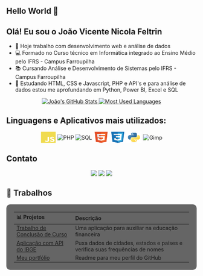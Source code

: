 ## Hello World 👋

## Olá! Eu sou o João Vicente Nicola Feltrin

- 🔭 Hoje trabalho com desenvolvimento web e análise de dados
- 💻 Formado no Curso técnico em Informática integrado ao Ensino Médio pelo IFRS - Campus Farroupilha
- 📚 Cursando Análise e Desenvolvimento de Sistemas pelo IFRS - Campus Farroupilha
- 🌱 Estudando HTML, CSS e Javascript, PHP e API's e para análise de dados estou me aprofundando em Python, Power BI, Excel e SQL

<div style="text-align:center">
  <a href="https://github.com/jvdevs">
    <img height="180em" src="https://github-readme-stats.vercel.app/api?username=jvdevs&show_icons=true&theme=dark&include_all_commits=true&count_private=true" alt="João's GitHub Stats"/>
    <img height="180em" src="https://github-readme-stats.vercel.app/api/top-langs/?username=jvdevs&layout=compact&langs_count=16&theme=dark" alt="Most Used Languages"/>
  </a>
</div>

## Linguagens e Aplicativos mais utilizados:
<div style="text-align:center;">
  <img align="center" alt="Js" height="30" width="40" src="https://raw.githubusercontent.com/devicons/devicon/master/icons/javascript/javascript-plain.svg">
  <img align="center" alt="PHP" height="30" width="40" src="https://cdn.jsdelivr.net/gh/devicons/devicon@latest/icons/php/php-original.svg">
  <img align="center" alt="SQL" height="30" width="40" src="https://cdn.jsdelivr.net/gh/devicons/devicon@latest/icons/azuresqldatabase/azuresqldatabase-original.svg">
  <img align="center" alt="HTML" height="30" width="40" src="https://raw.githubusercontent.com/devicons/devicon/master/icons/html5/html5-original.svg">
  <img align="center" alt="CSS" height="30" width="40" src="https://raw.githubusercontent.com/devicons/devicon/master/icons/css3/css3-original.svg">
  <img align="center" alt="Python" height="30" width="40" src="https://raw.githubusercontent.com/devicons/devicon/master/icons/python/python-original.svg">
  <img align="center" alt="Gimp" height="30" width="40" src="https://cdn.jsdelivr.net/gh/devicons/devicon@latest/icons/gimp/gimp-original-wordmark.svg">
</div>

## Contato
<div style="text-align:center;">
  <a href = "https://w.app/aQuDJy"><img src="https://img.shields.io/badge/WhatsApp-25D366?style=for-the-badge&logo=whatsapp&logoColor=white"></a>
  <a href = "mailto:joaodarklegal@gmail.com"><img src="https://img.shields.io/badge/Gmail-D14836?style=for-the-badge&logo=gmail&logoColor=white" target="_blank"></a>
  <a href="https://www.linkedin.com/in/jo%C3%A3o-vicente-nicola-feltrin-872b9b33a/" target="_blank"><img src="https://img.shields.io/badge/-LinkedIn-%230077B5?style=for-the-badge&logo=linkedin&logoColor=white" target="_blank"></a>   
</div>

## 🌟 Trabalhos
<table align="center" style="width: 100%; text-align: left; background-color: rgba(0, 0, 0, 0.6); padding: 20px; border-radius: 10px;">
<thead>
<tr>
<th>📊 Projetos</th>
<th>Descrição</th>
</tr>
</thead>
<tbody>
<tr>
<td><a href="#">Trabalho de Conclusão de Curso</a></td>
<td>Uma aplicação para auxiliar na educação financeira</td>
</tr>
<tr>
<td><a href="#">Aplicação com API do IBGE</a></td>
<td>Puxa dados de cidades, estados e países e verifica suas frequências de nomes</td>
</tr>
<tr>
<td><a href="#">Meu portfólio</a></td>
<td>Readme para meu perfil do GitHub</td>
</tr>
</tbody>
</table>
